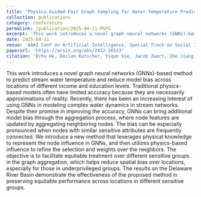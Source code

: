 ```yaml
---
title: "Physics-Guided Fair Graph Sampling for Water Temperature Prediction in River Networks"
collection: publications
category: conferences
permalink: /publication/2025-04-11-PGFG
excerpt: 'This work introduces a novel graph neural networks (GNNs)-based method to predict stream water temperature and reduce model bias across locations of different income and education levels. '
date: 2025-04-11
venue: 'AAAI Conf on Artificial Intelligence, Special Track on Social Impact'
paperurl: 'https://arxiv.org/abs/2412.16523'
citation: 'Erhu He, Declan Kutscher, Yiqun Xie, Jacob Zwart, Zhe Jiang, Huaxiu Yao, Xiaowei Jia. (2024). &quot;Physics-Guided Fair Graph Sampling for Water Temperature Prediction in River Networks.&quot; <i>AAAI Conf on Artificial Intelligence, Special Track on Social Impact.</i>.'
---
```


This work introduces a novel graph neural networks (GNNs)-based method to predict stream water temperature and reduce model bias across locations of different income and education levels. Traditional physics-based models often have limited accuracy because they are necessarily approximations of reality. Recently, there has been an increasing interest of using GNNs in modeling complex water dynamics in stream networks. Despite their promise in improving the accuracy, GNNs can bring additional model bias through the aggregation process, where node features are updated by aggregating neighboring nodes. The bias can be especially pronounced when nodes with similar sensitive attributes are frequently connected. We introduce a new method that leverages physical knowledge to represent the node influence in GNNs, and then utilizes physics-based influence to refine the selection and weights over the neighbors. The objective is to facilitate equitable treatment over different sensitive groups in the graph aggregation, which helps reduce spatial bias over locations, especially for those in underprivileged groups. The results on the Delaware River Basin demonstrate the effectiveness of the proposed method in preserving equitable performance across locations in different sensitive groups.
